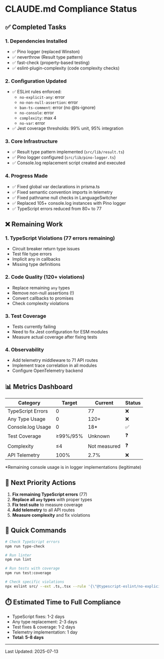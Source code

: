 # CLAUDE.md Compliance Status

## ✅ Completed Tasks

### 1. **Dependencies Installed**
- ✅ Pino logger (replaced Winston)
- ✅ neverthrow (Result type pattern)
- ✅ fast-check (property-based testing)
- ✅ eslint-plugin-complexity (code complexity checks)

### 2. **Configuration Updated**
- ✅ ESLint rules enforced:
  - `no-explicit-any`: error
  - `no-non-null-assertion`: error
  - `ban-ts-comment`: error (no @ts-ignore)
  - `no-console`: error
  - `complexity`: max 4
  - `no-var`: error
- ✅ Jest coverage thresholds: 99% unit, 95% integration

### 3. **Core Infrastructure**
- ✅ Result type pattern implemented (`src/lib/result.ts`)
- ✅ Pino logger configured (`src/lib/pino-logger.ts`)
- ✅ Console.log replacement script created and executed

### 4. **Progress Made**
- ✅ Fixed global var declarations in prisma.ts
- ✅ Fixed semantic convention imports in telemetry
- ✅ Fixed pathname null checks in LanguageSwitcher
- ✅ Replaced 105+ console.log instances with Pino logger
- ✅ TypeScript errors reduced from 80+ to 77

## ❌ Remaining Work

### 1. **TypeScript Violations** (77 errors remaining)
- Circuit breaker return type issues
- Test file type errors
- Implicit any in callbacks
- Missing type definitions

### 2. **Code Quality** (120+ violations)
- Replace remaining `any` types
- Remove non-null assertions (!)
- Convert callbacks to promises
- Check complexity violations

### 3. **Test Coverage**
- Tests currently failing
- Need to fix Jest configuration for ESM modules
- Measure actual coverage after fixing tests

### 4. **Observability**
- Add telemetry middleware to 71 API routes
- Implement trace correlation in all modules
- Configure OpenTelemetry backend

## 📊 Metrics Dashboard

| Category | Target | Current | Status |
|----------|--------|---------|--------|
| TypeScript Errors | 0 | 77 | ❌ |
| Any Type Usage | 0 | 120+ | ❌ |
| Console.log Usage | 0 | 18* | ✅ |
| Test Coverage | ≥99%/95% | Unknown | ❓ |
| Complexity | ≤4 | Not measured | ❓ |
| API Telemetry | 100% | 2.7% | ❌ |

*Remaining console usage is in logger implementations (legitimate)

## 🎯 Next Priority Actions

1. **Fix remaining TypeScript errors** (77)
2. **Replace all `any` types** with proper types
3. **Fix test suite** to measure coverage
4. **Add telemetry** to all API routes
5. **Measure complexity** and fix violations

## 🚀 Quick Commands

```bash
# Check TypeScript errors
npm run type-check

# Run linter
npm run lint

# Run tests with coverage
npm run test:coverage

# Check specific violations
npx eslint src/ --ext .ts,.tsx --rule '{\"@typescript-eslint/no-explicit-any\": \"error\"}'
```

## ⏱️ Estimated Time to Full Compliance

- TypeScript fixes: 1-2 days
- Any type replacement: 2-3 days  
- Test fixes & coverage: 1-2 days
- Telemetry implementation: 1 day
- **Total: 5-8 days**

---
Last Updated: 2025-07-13